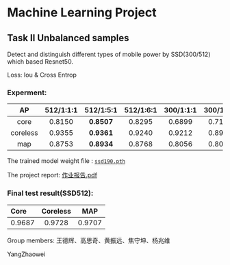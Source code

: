 # Machine Learning Project 
## Task II Unbalanced samples

Detect and distinguish different types of mobile power by SSD(300/512) which based Resnet50.

Loss: Iou & Cross Entrop

### Experment:

|AP|512/1:1:1|512/1:5:1|512/1:6:1|300/1:1:1|300/1:5:1|300/1:6:1|
|:------:|:----:|:----:|:----:|:----:|:----:|:----:|
|core    |0.8150|**0.8507**|0.8295|0.6899|0.7191|0.7119|
|coreless|0.9355|**0.9361**|0.9240|0.9212|0.8965|0.8955|
|map     |0.8753|**0.8934**|0.8768|0.8056|0.8078|0.8037|

The trained model weight file : [```ssd190.pth```](https://bhpan.buaa.edu.cn:443/link/197D4B378811CCFD33F2BA951E75B768)

The project report: [作业报告.pdf](https://github.com/Yang-Zhaowei/SSD.300-512/blob/master/%E4%BD%9C%E4%B8%9A%E6%8A%A5%E5%91%8A.pdf)

### Final test result(SSD512):

|Core|Coreless|MAP|
|:---|:------:|:-:|
|0.9687|0.9728|0.9707|


Group members: 王德辉、高思奇、黄振远、焦守坤、杨兆维

YangZhaowei
